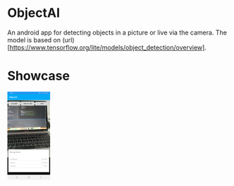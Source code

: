 # ObjectAI

An android app for detecting objects in a picture or live via the camera. The model is based on (url)[https://www.tensorflow.org/lite/models/object_detection/overview].

# Showcase

<img src="app_screen.jpg" align="left" height="200">